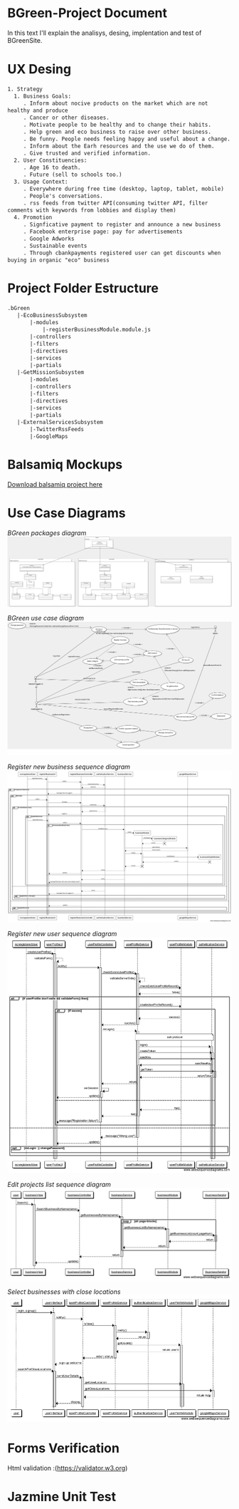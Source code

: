 # BGreen-Project Document

In this text I'll explain the analisys, desing, implentation and test of BGreenSite.


# UX Desing

```
1. Strategy
  1. Business Goals:
     . Inform about nocive products on the market which are not healthy and produce
     . Cancer or other diseases.
     . Motivate people to be healthy and to change their habits.
     . Help green and eco business to raise over other business.
     . Be funny. People needs feeling happy and useful about a change.
     . Inform about the Earh resources and the use we do of them.
     . Give trusted and verified information.
  2. User Constituencies:
     . Age 16 to death.
     . Future (sell to schools too.)
  3. Usage Context:
     . Everywhere during free time (desktop, laptop, tablet, mobile)
     . People's conversations.
     . rss feeds from twitter API(consuming twitter API, filter comments with keywords from lobbies and display them)
  4. Promotion
     . Signficative payment to register and announce a new business
     . Facebook enterprise page: pay for advertisements
     . Google Adworks
     . Sustainable events
     . Through cbankpayments registered user can get discounts when buying in organic "eco" business
```

# Project Folder Estructure
```
.bGreen
   |-EcoBusinessSubsystem
       |-modules
           |-registerBusinessModule.module.js
       |-controllers
       |-filters
       |-directives
       |-services
       |-partials
   |-GetMissionSubsystem
       |-modules
       |-controllers
       |-filters
       |-directives
       |-services
       |-partials
   |-ExternalServicesSubsystem
       |-TwitterRssFeeds
       |-GoogleMaps
```


# Balsamiq Mockups

[Download balsamiq project here](balsamiq/)

# Use Case Diagrams

*BGreen packages diagram*
![System packages](img/BGreenPackagesDiagram1.png "Logo Title Text 1")

*BGreen use case diagram*
![BGreen use case diagram](img/ManageEcoBusines.png "Logo Title Text 2")

*Register new business sequence diagram*
![Register new business](img/RegisterBusinesSequenceDiagramNew.png "Logo Title Text 3")

*Register new user sequence diagram*
![Register new user](img/RegisterUserSequenceDiagram.png "Logo Title Text 4")

*Edit projects list sequence diagram*
![Edit projects list](img/EditProjectsListSequenceDiagram.png "Logo Title Text 5")

*Select businesses with close locations*
![Search business by location](img/ShowCloseLocationsProjectsList.png "Logo Title Text 6")

# Forms Verification

Html validation :(https://validator.w3.org)

# Jazmine Unit Test






